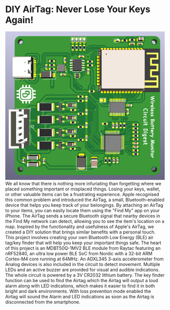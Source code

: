 # DIY AirTag: Never Lose Your Keys Again!
<img src="https://github.com/Circuit-Digest/Wireless-Battery-Monitor/blob/045d9b2cafc2a165b86609bafc7572758d66e6c8/Schematcs%20and%20PCB%20files/AD7280.png" width="" alt="alt_text" title="image_tooltip">
We all know that there is nothing more infuriating than forgetting where we placed something important or misplaced things. Losing your keys, wallet, or other valuable items can be a frustrating experience. Apple recognised this common problem and introduced the AirTag, a small, Bluetooth-enabled device that helps you keep track of your belongings. By attaching an AirTag to your items, you can easily locate them using the "Find My" app on your iPhone. The AirTag sends a secure Bluetooth signal that nearby devices in the Find My network can detect, allowing you to see the item's location on a map. Inspired by the functionality and usefulness of Apple's AirTag, we created a DIY solution that brings similar benefits with a personal touch. This project involves creating your own Bluetooth Low Energy (BLE) air tag/key finder that will help you keep your important things safe. The heart of this project is an MDBT50Q-1MV2 BLE  module from Raytac featuring an nRF52840, an ultra low power BLE SoC from Nordic with a 32-bit ARM Cortex-M4 core running at 64MHz. An ADXL345 3-axis accelerometer from Analog devices is also included in the circuit to detect movement. Multiple LEDs and an active buzzer are provided for visual and audible indications. The whole circuit is powered by a 3V CR2032 lithium battery. The key finder function can be used to find the Airtag which the Airtag will output a loud alarm along with LED indications, which makes it easier to find it in both bright and dark environments. With loss prevention mode enabled the Airtag will sound the Alarm and LED indications as soon as the Airtag is disconnected from the smartphone.
